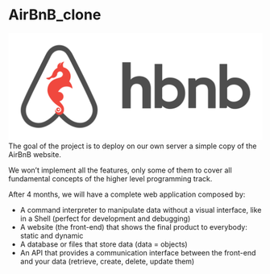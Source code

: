 # AirBnB_clone

![AIrBnB](./img.png)
The goal of the project is to deploy on our own server a simple copy of the AirBnB website.

We won’t implement all the features, only some of them to cover all fundamental concepts of the higher level programming track.

After 4 months, we will have a complete web application composed by:

- A command interpreter to manipulate data without a visual interface, like in a Shell (perfect for development and debugging)
- A website (the front-end) that shows the final product to everybody: static and dynamic
- A database or files that store data (data = objects)
- An API that provides a communication interface between the front-end and your data (retrieve, create, delete, update them)
